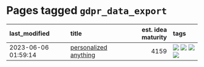 # Pages tagged `gdpr_data_export`

|last_modified|title|est. idea maturity|tags
|:---|:---|---:|:---|
|2023-06-06 01:59:14|[personalized anything](../personalized_anything.md)|4159|[![](https://img.shields.io/badge/tag-gdpr_data_export-95bed6)](../tags/gdpr_data_export.md) [![](https://img.shields.io/badge/tag-llm-1743a)](../tags/llm.md) [![](https://img.shields.io/badge/tag-personalization-c92725)](../tags/personalization.md) [![](https://img.shields.io/badge/tag-productivity-43d799)](../tags/productivity.md)|